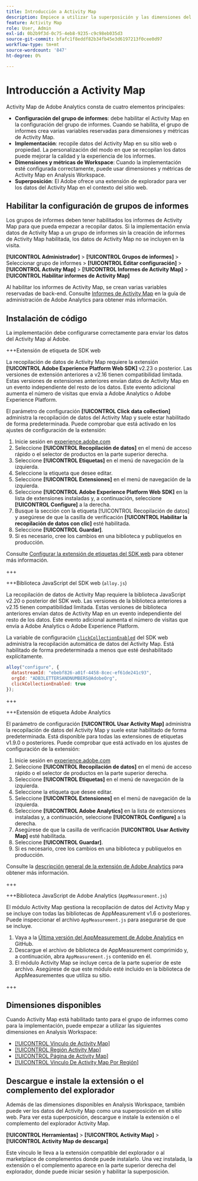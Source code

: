 ```yaml
---
title: Introducción a Activity Map
description: Empiece a utilizar la superposición y las dimensiones del Activity Map.
feature: Activity Map
role: User, Admin
exl-id: 0b2b9f3d-0c75-4eb8-9235-c9c98eb035d3
source-git-commit: bfafc1f8eddf82b34fb45e3d6197213f0cee0d97
workflow-type: tm+mt
source-wordcount: '847'
ht-degree: 0%

---
```


# Introducción a Activity Map

Activity Map de Adobe Analytics consta de cuatro elementos principales:

* **Configuración del grupo de informes**: debe habilitar el Activity Map en la configuración del grupo de informes. Cuando se habilita, el grupo de informes crea varias variables reservadas para dimensiones y métricas de Activity Map.
* **Implementación**: recopile datos del Activity Map en su sitio web o propiedad. La personalización del modo en que se recopilan los datos puede mejorar la calidad y la experiencia de los informes.
* **Dimensiones y métricas de Workspace**: Cuando la implementación esté configurada correctamente, puede usar dimensiones y métricas de Activity Map en Analysis Workspace.
* **Superposición**: El Adobe ofrece una extensión de explorador para ver los datos del Activity Map en el contexto del sitio web.

## Habilitar la configuración de grupos de informes

Los grupos de informes deben tener habilitados los informes de Activity Map para que pueda empezar a recopilar datos. Si la implementación envía datos de Activity Map a un grupo de informes sin la creación de informes de Activity Map habilitada, los datos de Activity Map no se incluyen en la visita.

**[!UICONTROL Administrador]** > **[!UICONTROL Grupos de informes]** > Seleccionar grupo de informes > **[!UICONTROL Editar configuración]** > **[!UICONTROL Activity Map]** > **[!UICONTROL Informes de Activity Map]** > **[!UICONTROL Habilitar informes de Activity Map]**

Al habilitar los informes de Activity Map, se crean varias variables reservadas de back-end. Consulte [Informes de Activity Map](/help/admin/admin/c-manage-report-suites/c-edit-report-suites/activity-map.md) en la guía de administración de Adobe Analytics para obtener más información.

## Instalación de código

La implementación debe configurarse correctamente para enviar los datos del Activity Map al Adobe.

+++Extensión de etiqueta de SDK web

La recopilación de datos de Activity Map requiere la extensión **[!UICONTROL Adobe Experience Platform Web SDK]** v2.23 o posterior. Las versiones de extensión anteriores a v2.16 tienen compatibilidad limitada. Estas versiones de extensiones anteriores envían datos de Activity Map en un evento independiente del resto de los datos. Este evento adicional aumenta el número de visitas que envía a Adobe Analytics o Adobe Experience Platform.

El parámetro de configuración **[!UICONTROL Click data collection]** administra la recopilación de datos del Activity Map y suele estar habilitado de forma predeterminada. Puede comprobar que está activado en los ajustes de configuración de la extensión:

1. Inicie sesión en [experience.adobe.com](https://experience.adobe.com)
1. Seleccione **[!UICONTROL Recopilación de datos]** en el menú de acceso rápido o el selector de productos en la parte superior derecha.
1. Seleccione **[!UICONTROL Etiquetas]** en el menú de navegación de la izquierda.
1. Seleccione la etiqueta que desee editar.
1. Seleccione **[!UICONTROL Extensiones]** en el menú de navegación de la izquierda.
1. Seleccione **[!UICONTROL Adobe Experience Platform Web SDK]** en la lista de extensiones instaladas y, a continuación, seleccione **[!UICONTROL Configure]** a la derecha.
1. Busque la sección con la etiqueta [!UICONTROL Recopilación de datos] y asegúrese de que la casilla de verificación **[!UICONTROL Habilitar la recopilación de datos con clic]** esté habilitada.
1. Seleccione **[!UICONTROL Guardar]**.
1. Si es necesario, cree los cambios en una biblioteca y publíquelos en producción.

Consulte [Configurar la extensión de etiquetas del SDK web](https://experienceleague.adobe.com/es/docs/experience-platform/tags/extensions/client/web-sdk/web-sdk-extension-configuration#data-collection) para obtener más información.

+++

+++Biblioteca JavaScript del SDK web (`alloy.js`)

La recopilación de datos de Activity Map requiere la biblioteca JavaScript v2.20 o posterior del SDK web. Las versiones de la biblioteca anteriores a v2.15 tienen compatibilidad limitada. Estas versiones de biblioteca anteriores envían datos de Activity Map en un evento independiente del resto de los datos. Este evento adicional aumenta el número de visitas que envía a Adobe Analytics o Adobe Experience Platform.

La variable de configuración [`clickCollectionEnabled`](https://experienceleague.adobe.com/es/docs/experience-platform/web-sdk/commands/configure/clickcollectionenabled) del SDK web administra la recopilación automática de datos del Activity Map. Está habilitado de forma predeterminada a menos que esté deshabilitado explícitamente.

```js
alloy("configure", {
  datastreamId: "ebebf826-a01f-4458-8cec-ef61de241c93",
  orgId: "ADB3LETTERSANDNUMBERS@AdobeOrg",
  clickCollectionEnabled: true
});
```

+++

+++Extensión de etiqueta Adobe Analytics

El parámetro de configuración **[!UICONTROL Usar Activity Map]** administra la recopilación de datos del Activity Map y suele estar habilitado de forma predeterminada. Está disponible para todas las extensiones de etiquetas v1.9.0 o posteriores. Puede comprobar que está activado en los ajustes de configuración de la extensión:

1. Inicie sesión en [experience.adobe.com](https://experience.adobe.com)
1. Seleccione **[!UICONTROL Recopilación de datos]** en el menú de acceso rápido o el selector de productos en la parte superior derecha.
1. Seleccione **[!UICONTROL Etiquetas]** en el menú de navegación de la izquierda.
1. Seleccione la etiqueta que desee editar.
1. Seleccione **[!UICONTROL Extensiones]** en el menú de navegación de la izquierda.
1. Seleccione **[!UICONTROL Adobe Analytics]** en la lista de extensiones instaladas y, a continuación, seleccione **[!UICONTROL Configure]** a la derecha.
1. Asegúrese de que la casilla de verificación **[!UICONTROL Usar Activity Map]** esté habilitada.
1. Seleccione **[!UICONTROL Guardar]**.
1. Si es necesario, cree los cambios en una biblioteca y publíquelos en producción.

Consulte la [descripción general de la extensión de Adobe Analytics](https://experienceleague.adobe.com/es/docs/experience-platform/tags/extensions/client/analytics/overview) para obtener más información.

+++

+++Biblioteca JavaScript de Adobe Analytics (`AppMeasurement.js`)

El módulo Activity Map gestiona la recopilación de datos del Activity Map y se incluye con todas las bibliotecas de AppMeasurement v1.6 o posteriores. Puede inspeccionar el archivo `AppMeasurement.js` para asegurarse de que se incluye.

1. Vaya a la [Última versión del AppMeasurement de Adobe Analytics](https://github.com/adobe/appmeasurement/releases/latest) en GitHub.
1. Descargue el archivo de biblioteca de AppMeasurement comprimido y, a continuación, abra `AppMeasurement.js` contenido en él.
1. El módulo Activity Map se incluye cerca de la parte superior de este archivo. Asegúrese de que este módulo esté incluido en la biblioteca de AppMeasurementes que utiliza su sitio.

+++

## Dimensiones disponibles

Cuando Activity Map está habilitado tanto para el grupo de informes como para la implementación, puede empezar a utilizar las siguientes dimensiones en Analysis Workspace:

* [[!UICONTROL Vínculo de Activity Map]](/help/components/dimensions/activity-map-link.md)
* [[!UICONTROL Región Activity Map]](/help/components/dimensions/activity-map-region.md)
* [[!UICONTROL Página de Activity Map]](/help/components/dimensions/activity-map-page.md)
* [[!UICONTROL Vínculo De Activity Map Por Región]](/help/components/dimensions/activity-map-link-by-region.md)

## Descargue e instale la extensión o el complemento del explorador

Además de las dimensiones disponibles en Analysis Workspace, también puede ver los datos del Activity Map como una superposición en el sitio web. Para ver esta superposición, descargue e instale la extensión o el complemento del explorador Activity Map.

**[!UICONTROL Herramientas]** > **[!UICONTROL Activity Map]** > **[!UICONTROL Activity Map de descarga]**

Este vínculo le lleva a la extensión compatible del explorador o al marketplace de complementos donde puede instalarlo. Una vez instalada, la extensión o el complemento aparece en la parte superior derecha del explorador, donde puede iniciar sesión y habilitar la superposición.
